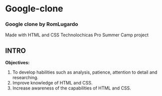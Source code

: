 # Google-clone
### Google clone by RomLugardo
Made with HTML and CSS
Technolochicas Pro Summer Camp project

## INTRO
**Objectives:**
1. To develop habilities such as analysis, patience, attention to detail and researching.
2. Improve knowledge of HTML and CSS.
3. Increase awareness of the capabilities of HTML and CSS.

##

